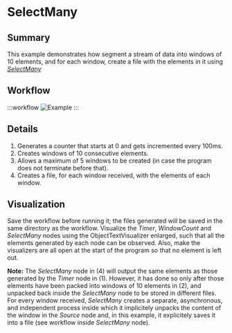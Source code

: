 # SelectMany

## Summary
This example demonstrates how segment a stream of data into windows of 10 elements, and for each window, create a file with the elements in it using [*SelectMany*](https://bonsai-rx.org/docs/api/Bonsai.Reactive.SelectMany.html)

## Workflow

:::workflow
![Example](~/workflows/ReactiveExamples/SelectMany/SelectMany.bonsai)
:::

## Details
1. Generates a counter that starts at 0 and gets incremented every 100ms.
2. Creates windows of 10 consecutive elements.
3. Allows a maximum of 5 windows to be created (in case the program does not terminate before that).
4. Creates a file, for each window received, with the elements of each window. 


## Visualization
Save the workflow before running it; the files generated will be saved in the same directory as the workflow. Visualize the *Timer*, *WindowCount* and *SelectMany* nodes using the ObjectTextVisualizer enlarged, such that all the elements generated by each node can be observed. Also, make the visualizers are all open at the start of the program so that no element is left out.


**Note:** The *SelectMany* node in (4) will output the same elements as those generated by the *Timer* node in (1). However, it has done so only after those elements have been packed into windows of 10 elements in (2), and unpacked back inside the *SelectMany* node to be stored in different files. For every window received,  *SelectMany* creates a separate, asynchronous, and independent process inside which it implicitely unpacks the content of the window in the *Source* node and, in this example, it explicitely saves it into a file (see workflow inside *SelectMany* node). 
